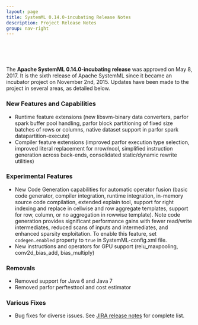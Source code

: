 ```yaml
---
layout: page
title: SystemML 0.14.0-incubating Release Notes
description: Project Release Notes
group: nav-right
---
```

<!--
{% comment %}
Licensed to the Apache Software Foundation (ASF) under one or more
contributor license agreements.  See the NOTICE file distributed with
this work for additional information regarding copyright ownership.
The ASF licenses this file to you under the Apache License, Version 2.0
(the "License"); you may not use this file except in compliance with
the License.  You may obtain a copy of the License at

http://www.apache.org/licenses/LICENSE-2.0

Unless required by applicable law or agreed to in writing, software
distributed under the License is distributed on an "AS IS" BASIS,
WITHOUT WARRANTIES OR CONDITIONS OF ANY KIND, either express or implied.
See the License for the specific language governing permissions and
limitations under the License.
{% endcomment %}
-->
<br/><br/><br/>

The **Apache SystemML 0.14.0-incubating release** was approved on May 8, 2017. It is the sixth release of Apache SystemML since it
became an incubator project on November 2nd, 2015. Updates have been made to the project in several areas, as detailed below.


### New Features and Capabilities
- Runtime feature extensions (new libsvm-binary data converters, parfor spark buffer pool handling, parfor block partitioning of fixed size batches of rows or columns, native dataset support in parfor spark datapartition-execute)
- Compiler feature extensions (improved parfor execution type selection, improved literal replacement for nrow/ncol, simplified instruction generation across back-ends, consolidated static/dynamic rewrite utilities)

### Experimental Features
- New Code Generation capabilities for automatic operator fusion (basic code generator, compiler integration, runtime integration, in-memory source code compilation, extended explain tool, support for right indexing and replace in cellwise and row aggregate templates, support for row, column, or no aggregation in rowwise template).  Note code generation provides significant performance gains with fewer read/write intermediates, reduced scans of inputs and intermediates, and enhanced sparsity exploitation.  To enable this feature, set `codegen.enabled` property to `true` in SystemML-config.xml file.
- New instructions and operators for GPU support (relu\_maxpooling, conv2d\_bias\_add, bias\_multiply)

### Removals
- Removed support for Java 6 and Java 7
- Removed parfor perftesttool and cost estimator

### Various Fixes
* Bug fixes for diverse issues.  See [JIRA release notes](https://issues.apache.org/jira/secure/ReleaseNote.jspa?projectId=12319522&version=12340322) for complete list.
